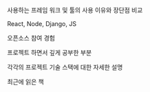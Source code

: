 사용하는 프레임 워크 및 툴의 사용 이유와 장단점 비교

React, Node, Django, JS

오픈소스 참여 경험

프로젝트 하면서 깊게 공부한 부분

각각의 프로젝트 기술 스택에 대한 자세한 설명

최근에 읽은 책